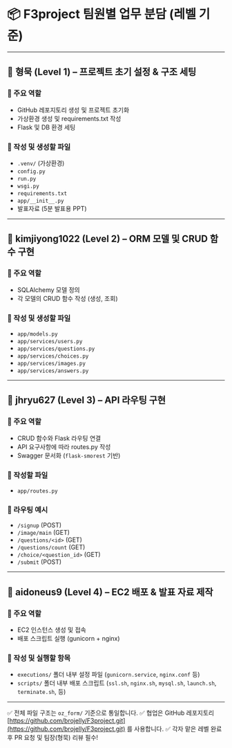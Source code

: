 # 📦 F3project 팀원별 업무 분담 (레벨 기준)

---

## 🔷 형묵 (Level 1) – 프로젝트 초기 설정 & 구조 세팅

### 📌 주요 역할
- GitHub 레포지토리 생성 및 프로젝트 초기화
- 가상환경 생성 및 requirements.txt 작성
- Flask 및 DB 환경 세팅

### 📄 작성 및 생성할 파일
- `.venv/` (가상환경)
- `config.py`
- `run.py`
- `wsgi.py`
- `requirements.txt`
- `app/__init__.py`
- 발표자료 (5분 발표용 PPT)


---

## 🔷 kimjiyong1022 (Level 2) – ORM 모델 및 CRUD 함수 구현

### 📌 주요 역할
- SQLAlchemy 모델 정의
- 각 모델의 CRUD 함수 작성 (생성, 조회)

### 📄 작성 및 생성할 파일
- `app/models.py`
- `app/services/users.py`
- `app/services/questions.py`
- `app/services/choices.py`
- `app/services/images.py`
- `app/services/answers.py`

---

## 🔷 jhryu627 (Level 3) – API 라우팅 구현

### 📌 주요 역할
- CRUD 함수와 Flask 라우팅 연결
- API 요구사항에 따라 routes.py 작성
- Swagger 문서화 (`flask-smorest` 기반)

### 📄 작성할 파일
- `app/routes.py`

### 🔗 라우팅 예시
- `/signup` (POST)
- `/image/main` (GET)
- `/questions/<id>` (GET)
- `/questions/count` (GET)
- `/choice/<question_id>` (GET)
- `/submit` (POST)

---

## 🔷 aidoneus9 (Level 4) – EC2 배포 & 발표 자료 제작

### 📌 주요 역할
- EC2 인스턴스 생성 및 접속
- 배포 스크립트 실행 (gunicorn + nginx)


### 📁 작성 및 실행할 항목
- `executions/` 폴더 내부 설정 파일 (`gunicorn.service`, `nginx.conf` 등)
- `scripts/` 폴더 내부 배포 스크립트 (`ssl.sh`, `nginx.sh`, `mysql.sh`, `launch.sh`, `terminate.sh`, 등)

---

✅ 전체 파일 구조는 `oz_form/` 기준으로 통일합니다.
✅ 협업은 GitHub 레포지토리 [https://github.com/brojelly/F3project.git](https://github.com/brojelly/F3project.git) 를 사용합니다.
✅ 각자 맡은 레벨 완료 후 PR 요청 및 팀장(형묵) 리뷰 필수!



